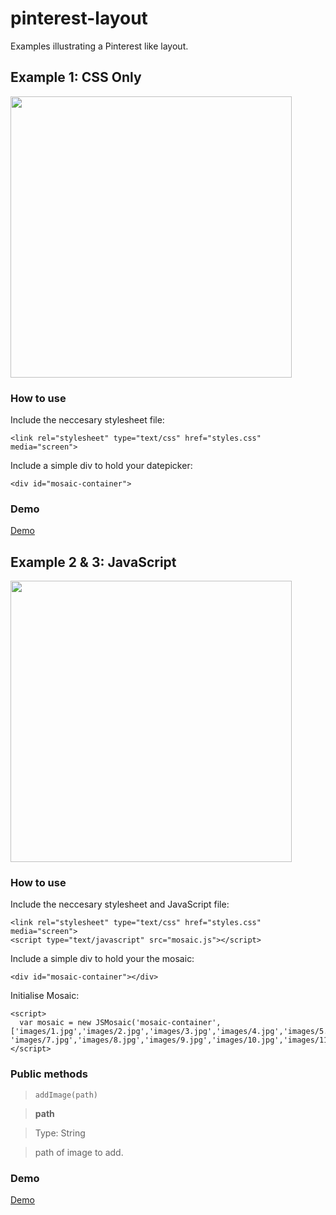 # pinterest-layout
Examples illustrating a Pinterest like layout.

## Example 1: CSS Only
<img src="https://cloud.githubusercontent.com/assets/10542894/9069691/0ed5271a-3aeb-11e5-8b78-3c4702394f12.gif" width="450"/>

### How to use
Include the neccesary stylesheet file:
```
<link rel="stylesheet" type="text/css" href="styles.css" media="screen">
```

Include a simple div to hold your datepicker:
```
<div id="mosaic-container">
```

### Demo
<a href="http://lucaslouca.github.io/pinterest-layout/" target="_blank">Demo</a>

## Example 2 & 3: JavaScript
<img src="https://cloud.githubusercontent.com/assets/10542894/9069706/17d02658-3aeb-11e5-95f8-2fa58ac88527.gif" width="450"/>

### How to use
Include the neccesary stylesheet  and JavaScript file:
```
<link rel="stylesheet" type="text/css" href="styles.css" media="screen">
<script type="text/javascript" src="mosaic.js"></script>
```

Include a simple div to hold your the mosaic:
```
<div id="mosaic-container"></div>
```

Initialise Mosaic:
```
<script>
  var mosaic = new JSMosaic('mosaic-container',['images/1.jpg','images/2.jpg','images/3.jpg','images/4.jpg','images/5.jpg','images/6.jpg', 'images/7.jpg','images/8.jpg','images/9.jpg','images/10.jpg','images/11.jpg','images/12.jpg']);
</script>
```

### Public methods

> `addImage(path)`

>**path**

>Type: String

>path of image to add. 

### Demo
<a href="http://lucaslouca.github.io/pinterest-layout/" target="_blank">Demo</a>
